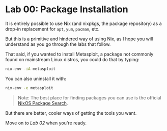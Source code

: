 # Lab 00: Package Installation
It is entirely possible to use Nix (and nixpkgs, the package repository) as a 
drop-in replacement for `apt`, `yum`, `pacman`, etc.

But this is a primitive and hindered way of using Nix, as I hope you will
understand as you go through the labs that follow. 

That said, if you wanted to install Metasploit, a package not commonly found on
mainstream Linux distros, you could do that by typing:
```bash
nix-env -iA metasploit
```
You can also uninstall it with:
```bash
nix-env -e metasploit
```
>Note: The best place for finding packages you can use is the official
>[NixOS Package Search](https://search.nixos.org/packages).

But there are better, cooler ways of getting the tools you want.

Move on to *Lab 02* when you're ready.
